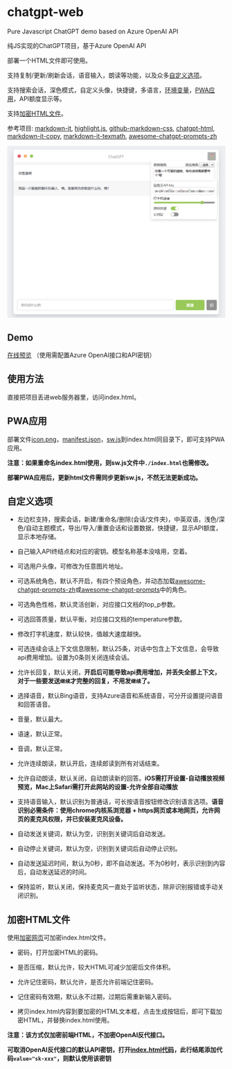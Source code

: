 # chatgpt-web
Pure Javascript ChatGPT demo based on Azure OpenAI API 

纯JS实现的ChatGPT项目，基于Azure OpenAI API

部署一个HTML文件即可使用。

支持复制/更新/刷新会话，语音输入，朗读等功能，以及众多[自定义选项](#自定义选项)。

支持搜索会话，深色模式，自定义头像，快捷键，多语言，[环境变量](#环境变量)，[PWA应用](#pwa应用)，API额度显示等。

支持[加密HTML文件](#加密html文件)。

参考项目: 
[markdown-it](https://github.com/markdown-it/markdown-it), 
[highlight.js](https://github.com/highlightjs/highlight.js), 
[github-markdown-css](https://github.com/sindresorhus/github-markdown-css), 
[chatgpt-html](https://github.com/slippersheepig/chatgpt-html), 
[markdown-it-copy](https://github.com/ReAlign/markdown-it-copy), 
[markdown-it-texmath](https://github.com/goessner/markdown-it-texmath), 
[awesome-chatgpt-prompts-zh](https://github.com/PlexPt/awesome-chatgpt-prompts-zh)

![示例](https://raw.githubusercontent.com/xqdoo00o/chatgpt-web/main/example.png)

## Demo

[在线预览](https://azchat.girl.city) （使用需配置Azure OpenAI接口和API密钥）

## 使用方法

直接把项目丢进web服务器里，访问index.html。

## PWA应用
部署文件[icon.png](https://raw.githubusercontent.com/xqdoo00o/chatgpt-web/main/icon.png)，[manifest.json](https://raw.githubusercontent.com/xqdoo00o/chatgpt-web/main/manifest.json)，[sw.js](https://raw.githubusercontent.com/xqdoo00o/chatgpt-web/main/sw.js)到index.html同目录下，即可支持PWA应用。

**注意：如果重命名index.html使用，则sw.js文件中`./index.html`也需修改。**

**部署PWA应用后，更新html文件需同步更新sw.js，不然无法更新成功。**

## 自定义选项

- 左边栏支持，搜索会话，新建/重命名/删除(会话/文件夹)，中英双语，浅色/深色/自动主题模式，导出/导入/重置会话和设置数据，快捷键，显示API额度，显示本地存储。

- 自己输入API终结点和对应的密钥。模型名称基本没啥用，空着。

- 可选用户头像，可修改为任意图片地址。

- 可选系统角色，默认不开启，有四个预设角色，并动态加载[awesome-chatgpt-prompts-zh](https://github.com/PlexPt/awesome-chatgpt-prompts-zh)或[awesome-chatgpt-prompts](https://github.com/f/awesome-chatgpt-prompts)中的角色。

- 可选角色性格，默认灵活创新，对应接口文档的top_p参数。

- 可选回答质量，默认平衡，对应接口文档的temperature参数。

- 修改打字机速度，默认较快，值越大速度越快。

- 可选连续会话上下文信息限制，默认25条，对话中包含上下文信息，会导致api费用增加。设置为0条则关闭连续会话。

- 允许长回复，默认关闭，**开启后可能导致api费用增加，并丢失全部上下文，对于一些要发送`继续`才完整的回复，不用发`继续`了。**

- 选择语音，默认Bing语音，支持Azure语音和系统语音，可分开设置提问语音和回答语音。

- 音量，默认最大。

- 语速，默认正常。

- 音调，默认正常。

- 允许连续朗读，默认开启，连续郎读到所有对话结束。

- 允许自动朗读，默认关闭，自动朗读新的回答。**iOS需打开设置-自动播放视频预览，Mac上Safari需打开此网站的设置-允许全部自动播放**

- 支持语音输入，默认识别为普通话，可长按语音按钮修改识别语言选项。**语音识别必需条件：使用chrome内核系浏览器 + https网页或本地网页，允许网页的麦克风权限，并已安装麦克风设备。** 

- 自动发送关键词，默认为空，识别到关键词后自动发送。

- 自动停止关键词，默认为空，识别到关键词后自动停止识别。

- 自动发送延迟时间，默认为0秒，即不自动发送。不为0秒时，表示识别到内容后，自动发送延迟的时间。

- 保持监听，默认关闭，保持麦克风一直处于监听状态，除非识别报错或手动关闭识别。

## 加密HTML文件

使用[加密网页](https://xqdoo00o.github.io/chatgpt-web/encrypt.html)可加密index.html文件。

- 密码，打开加密HTML的密码。

- 是否压缩，默认允许，较大HTML可减少加密后文件体积。

- 允许记住密码，默认允许，是否允许前端记住密码。

- 记住密码有效期，默认永不过期，过期后需重新输入密码。

- 拷贝index.html内容到要加密的HTML文本框，点击生成按钮后，即可下载加密HTML，并替换index.html使用。

**注意：该方式仅加密前端HTML，不加密OpenAI反代接口。**

**可取消OpenAI反代接口的默认API密钥，打开[index.html代码](https://github.com/xqdoo00o/chatgpt-web/blob/main/index.html#L2840)，此行结尾添加代码`value="sk-xxx"`，则默认使用该密钥**